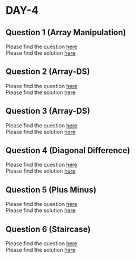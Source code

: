 # DAY-4

## Question 1 (Array Manipulation)

Please find the question [here](./Question-1/Day-4-Q1.pdf) <br>
Please find the solution [here](./Question-1/Day-4-Q1.py)

## Question 2 (Array-DS)

Please find the question [here](./Question-2/Day-4-Q2.pdf) <br>
Please find the solution [here](./Question-2/Day-4-Q2.py)

## Question 3 (Array-DS)

Please find the question [here](./Question-3/Day-4-Q3.pdf) <br>
Please find the solution [here](./Question-3/Day-4-Q3.py)

## Question 4 (Diagonal Difference)

Please find the question [here](./Question-4/Day-4-Q4.pdf) <br>
Please find the solution [here](./Question-4/Day-4-Q4.py)

## Question 5 (Plus Minus)

Please find the question [here](./Question-5/question.pdf) <br>
Please find the solution [here](./Question-5/solution.py)


## Question 6 (Staircase)

Please find the question [here](./Question-6/question.pdf) <br>
Please find the solution [here](./Question-6/solution.py)